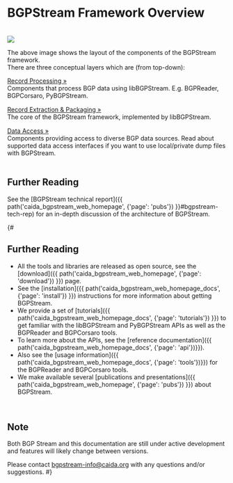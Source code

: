 BGPStream Framework Overview
============================

<br>

<div class="thumbnail">
<img src="{{ asset('bundles/caidabgpstreamwebhomepage/images/components_schema.png') }}" style="max-width: 80%;">
</div>

The above image shows the layout of the components of the BGPStream framework.
<br>
There are three conceptual layers which are (from top-down):
<div class="row" style="padding-bottom: 15px;">
<div class="col-md-4">
<a href="{{ path('caida_bgpstream_web_homepage_docs', {'page': 'overview', 'subpage':'record-processing'})}}"
    class="btn btn-primary btn-md" style="display: block;">
    Record Processing &raquo;
</a>
</div>
<div class="col-md-8">
Components that process BGP data using libBGPStream. E.g. BGPReader, BGPCorsaro, PyBGPStream.
</div>
</div>
<div class="row" style="padding-bottom: 15px;">
<div class="col-md-4">
<a href="{{ path('caida_bgpstream_web_homepage_docs', {'page': 'overview', 'subpage':'record-extraction'})}}"
    class="btn btn-primary btn-md" style="display: block;">
    Record Extraction &amp; Packaging &raquo;
</a>
</div>
<div class="col-md-8">
The core of the BGPStream framework, implemented by libBGPStream.
</div>
</div>
<div class="row">
<div class="col-md-4">
<a href="{{ path('caida_bgpstream_web_homepage_docs', {'page': 'overview', 'subpage':'data-access'})}}"
    class="btn btn-primary btn-md" style="display: block;">
    Data Access &raquo;
</a>
</div>
<div class="col-md-8">
Components providing access to diverse BGP data sources. Read about supported
data access interfaces if you want to use local/private dump files with BGPStream.
</div>
</div>

<br>

## Further Reading
See the
[BGPStream technical report]({{ path('caida_bgpstream_web_homepage', {'page': 'pubs'}) }}#bgpstream-tech-rep)
for an in-depth discussion of the architecture of BGPStream.

{#
## Further Reading

 - All the tools and libraries are released as open source, see the
 [download]({{ path('caida_bgpstream_web_homepage', {'page': 'download'}) }})
 page.
 - See the
 [installation]({{ path('caida_bgpstream_web_homepage_docs', {'page': 'install'}) }})
 instructions for more information about getting BGPStream.
 - We provide a set of
 [tutorials]({{ path('caida_bgpstream_web_homepage_docs', {'page': 'tutorials'}) }})
 to get familiar with the libBGPStream and PyBGPStream APIs as well as the BGPReader and BGPCorsaro tools.
 - To learn more about the APIs, see the
 [reference documentation]({{ path('caida_bgpstream_web_homepage_docs', {'page': 'api'})}}).
 - Also see the
 [usage information]({{ path('caida_bgpstream_web_homepage_docs', {'page': 'tools'})}})
 for the BGPReader and BGPCorsaro tools.
 - We make available several
 [publications and presentations]({{ path('caida_bgpstream_web_homepage', {'page': 'pubs'}) }})
 about BGPStream.

<br>

## Note

Both BGP Stream and this documentation are still under active development and
features will likely change between versions.

Please contact [bgpstream-info@caida.org](mailto:bgpstream-info@caida.org) with any questions and/or suggestions.
#}